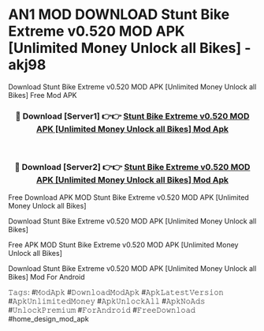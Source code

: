# AN1 MOD DOWNLOAD Stunt Bike Extreme v0.520 MOD APK [Unlimited Money Unlock all Bikes] - akj98
Download Stunt Bike Extreme v0.520 MOD APK [Unlimited Money Unlock all Bikes] Free Mod APK

<div align="center">
<h3>🔴 Download [Server1] 👉👉 <a href="https://apk-comot.site?title=Stunt_Bike_Extreme_v0.520_MOD_APK_[Unlimited_Money_Unlock_all_Bikes]">Stunt Bike Extreme v0.520 MOD APK [Unlimited Money Unlock all Bikes] Mod Apk</a></h3><br>

<h3>🔴 Download [Server2] 👉👉 <a href="https://apk-comot.site?title=Stunt_Bike_Extreme_v0.520_MOD_APK_[Unlimited_Money_Unlock_all_Bikes]">Stunt Bike Extreme v0.520 MOD APK [Unlimited Money Unlock all Bikes] Mod Apk</a></h3>
</div>


Free Download APK MOD Stunt Bike Extreme v0.520 MOD APK [Unlimited Money Unlock all Bikes]

Download Stunt Bike Extreme v0.520 MOD APK [Unlimited Money Unlock all Bikes] 

Free APK MOD Stunt Bike Extreme v0.520 MOD APK [Unlimited Money Unlock all Bikes] 

Download Stunt Bike Extreme v0.520 MOD APK [Unlimited Money Unlock all Bikes] Mod For Android

𝚃𝚊𝚐𝚜: #𝙼𝚘𝚍𝙰𝚙𝚔 #𝙳𝚘𝚠𝚗𝚕𝚘𝚊𝚍𝙼𝚘𝚍𝙰𝚙𝚔 #𝙰𝚙𝚔𝙻𝚊𝚝𝚎𝚜𝚝𝚅𝚎𝚛𝚜𝚒𝚘𝚗 #𝙰𝚙𝚔𝚄𝚗𝚕𝚒𝚖𝚒𝚝𝚎𝚍𝙼𝚘𝚗𝚎𝚢 #𝙰𝚙𝚔𝚄𝚗𝚕𝚘𝚌𝚔𝙰𝚕𝚕 #𝙰𝚙𝚔𝙽𝚘𝙰𝚍𝚜 #𝚄𝚗𝚕𝚘𝚌𝚔𝙿𝚛𝚎𝚖𝚒𝚞𝚖 #𝙵𝚘𝚛𝙰𝚗𝚍𝚛𝚘𝚒𝚍 #𝙵𝚛𝚎𝚎𝙳𝚘𝚠𝚗𝚕𝚘𝚊𝚍 #home_design_mod_apk